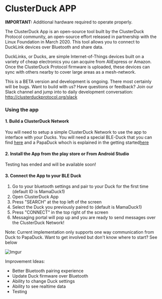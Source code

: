 # ClusterDuck APP
**IMPORTANT:** Additional hardware required to operate properly.

The ClusterDuck App is an open-source tool built by the ClusterDuck Protocol community, an open-source effort released in partnership with the Linux Foundation in March 2020.  This tool allows you to connect to DuckLink devices over Bluetooth and share data.

DuckLinks, or Ducks, are simple Internet-of-Things devices built on a variety of cheap electronics you can acquire from AliExpress or Amazon.  Once the ClusterDuck Protocol firmware is uploaded, these devices can sync with others nearby to cover large areas as a mesh-network. 

This is a BETA version and development is ongoing.  There most certainly will be bugs.  Want to build with us?  Have questions or feedback?  Join our Slack channel and jump into to daily development conversation:  http://clusterduckprotocol.org/slack



### Using the app

#### 1. Build a ClusterDuck Network
You will need to setup a simple ClusterDuck Network to use the app to interface with your Ducks.  You will need a special BLE-Duck that you can find [here](https://github.com/Call-for-Code/ClusterDuck-Protocol/blob/master/examples/4.Ble-Duck-App/Ble-Duck-App/Ble-Duck-App.ino)  and a PapaDuck whoch is explained in the getting started[here](https://github.com/Call-for-Code/ClusterDuck-Protocol/wiki/getting-started)

#### 2. Install the App from the play store or From Android Studio

Testing has ended and will be available soon!

#### 3. Connect the App to your BLE Duck 

1. Go to your bluetooth settings and pair to your Duck for the first time (default ID is MamaDuck1)
2. Open ClusterDuck App
3. Press "SEARCH" at the top left of the screen
4. Select the Duck you previously paired to (default is MamaDuck1)
5. Press "CONNECT" in the top right of the screen
6. Messaging portal will pop up and you are ready to send messages over the ClusterDuck Network!

Note: Current implementation only supports one way communication from Duck to PapaDuck.  Want to get involved but don't know where to start? See below

![Imgur](https://i.imgur.com/PJTfHpk.jpg)


Improvement Ideas:
- Better Bluetooth pairing experience
- Update Duck firmware over Bluetooth
- Ability to change Duck settings
- Ability to see realtime data
- Testing
